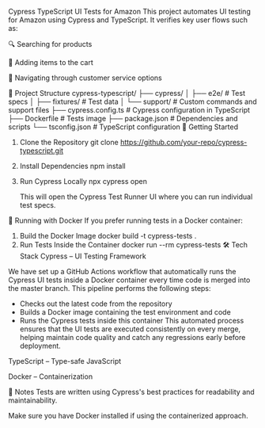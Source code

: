 Cypress TypeScript UI Tests for Amazon
This project automates UI testing for Amazon using Cypress and TypeScript. It verifies key user flows such as:

🔍 Searching for products

🛒 Adding items to the cart

🧭 Navigating through customer service options

📁 Project Structure
cypress-typescript/
├── cypress/
│   ├── e2e/               # Test specs
│   ├── fixtures/          # Test data
│   └── support/           # Custom commands and support files
├── cypress.config.ts      # Cypress configuration in TypeScript
├── Dockerfile             # Tests image
├── package.json           # Dependencies and scripts
└── tsconfig.json          # TypeScript configuration
🚀 Getting Started
1. Clone the Repository
   git clone https://github.com/your-repo/cypress-typescript.git

2. Install Dependencies
   npm install
   
4. Run Cypress Locally
   npx cypress open
   
   This will open the Cypress Test Runner UI where you can run individual test specs.

🐳 Running with Docker
If you prefer running tests in a Docker container:

1. Build the Docker Image
   docker build -t cypress-tests .
2. Run Tests Inside the Container
   docker run --rm cypress-tests
   🛠 Tech Stack
   Cypress – UI Testing Framework

We have set up a GitHub Actions workflow that automatically runs the Cypress UI tests inside a Docker container every time code is merged into the master branch. This pipeline performs the following steps:
* Checks out the latest code from the repository
* Builds a Docker image containing the test environment and code
* Runs the Cypress tests inside this container
This automated process ensures that the UI tests are executed consistently on every merge, helping maintain code quality and catch any regressions early before deployment.

TypeScript – Type-safe JavaScript

Docker – Containerization

📌 Notes
Tests are written using Cypress's best practices for readability and maintainability.

Make sure you have Docker installed if using the containerized approach.
